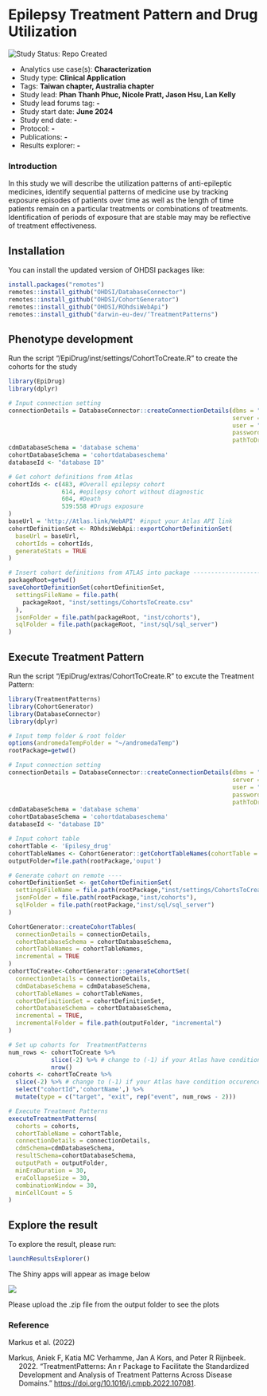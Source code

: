 
<!-- README.md is generated from README.Rmd. Please edit that file -->

# Epilepsy Treatment Pattern and Drug Utilization

<img src="https://img.shields.io/badge/Study%20Status-Repo%20Created-lightgray.svg" alt="Study Status: Repo Created"/>

- Analytics use case(s): **Characterization**
- Study type: **Clinical Application**
- Tags: **Taiwan chapter, Australia chapter**
- Study lead: **Phan Thanh Phuc, Nicole Pratt, Jason Hsu, Lan Kelly**
- Study lead forums tag: **-**
- Study start date: **June 2024**
- Study end date: **-**
- Protocol: **-**
- Publications: **-**
- Results explorer: **-**

### Introduction

In this study we will describe the utilization patterns of
anti-epileptic medicines, identify sequential patterns of medicine use
by tracking exposure episodes of patients over time as well as the
length of time patients remain on a particular treatments or
combinations of treatments. Identification of periods of exposure that
are stable may may be reflective of treatment effectiveness.

## Installation

You can install the updated version of OHDSI packages like:

``` r
install.packages("remotes")
remotes::install_github("OHDSI/DatabaseConnector")
remotes::install_github("OHDSI/CohortGenerator")
remotes::install_github("OHDSI/ROhdsiWebApi")
remotes::install_github("darwin-eu-dev/‘TreatmentPatterns")
```

## Phenotype development

Run the script “/EpiDrug/inst/settings/CohortToCreate.R” to create the
cohorts for the study

``` r
library(EpiDrug)
library(dplyr)

# Input connection setting
connectionDetails = DatabaseConnector::createConnectionDetails(dbms = "dbms", #input your database manager
                                                               server = "server", #input your server details
                                                               user = "user", #input your user name
                                                               password = "pwd",
                                                               pathToDriver = '~/driver') #input your password to acess your server
cdmDatabaseSchema = 'database schema'
cohortDatabaseSchema = 'cohortdatabaseschema'
databaseId <- "database ID"

# Get cohort definitions from Atlas
cohortIds <- c(483, #Overall epilepsy cohort
               614, #epilepsy cohort without diagnostic
               604, #Death
               539:558 #Drugs exposure
)
baseUrl = 'http://Atlas.link/WebAPI' #input your Atlas API link
cohortDefinitionSet <- ROhdsiWebApi::exportCohortDefinitionSet(
  baseUrl = baseUrl,
  cohortIds = cohortIds,
  generateStats = TRUE
)

# Insert cohort definitions from ATLAS into package -----------------------
packageRoot=getwd()
saveCohortDefinitionSet(cohortDefinitionSet,
  settingsFileName = file.path(
    packageRoot, "inst/settings/CohortsToCreate.csv"
  ),
  jsonFolder = file.path(packageRoot, "inst/cohorts"),
  sqlFolder = file.path(packageRoot, "inst/sql/sql_server")
)
```

## Execute Treatment Pattern

Run the script “/EpiDrug/extras/CohortToCreate.R” to excute the
Treatment Pattern:

``` r
library(TreatmentPatterns)
library(CohortGenerator)
library(DatabaseConnector)
library(dplyr)

# Input temp folder & root folder
options(andromedaTempFolder = "~/andromedaTemp")
rootPackage=getwd()

# Input connection setting
connectionDetails = DatabaseConnector::createConnectionDetails(dbms = "dbms", #input your database manager
                                                               server = "server", #input your server details
                                                               user = "user", #input your user name
                                                               password = "pwd", #input your password to acess your server
                                                               pathToDriver = '~/driver')
cdmDatabaseSchema = 'database schema'
cohortDatabaseSchema = 'cohortdatabaseschema'
databaseId <- "database ID"

# Input cohort table
cohortTable <- 'Epilesy_drug'
cohortTableNames <- CohortGenerator::getCohortTableNames(cohortTable = cohortTable)
outputFolder=file.path(rootPackage,'ouput')

# Generate cohort on remote ----
cohortDefinitionSet <- getCohortDefinitionSet(
  settingsFileName = file.path(rootPackage,"inst/settings/CohortsToCreate.csv"),
  jsonFolder = file.path(rootPackage,"inst/cohorts"),
  sqlFolder = file.path(rootPackage,"inst/sql/sql_server")
)

CohortGenerator::createCohortTables(
  connectionDetails = connectionDetails,
  cohortDatabaseSchema = cohortDatabaseSchema,
  cohortTableNames = cohortTableNames,
  incremental = TRUE
)
cohortToCreate<-CohortGenerator::generateCohortSet(
  connectionDetails = connectionDetails,
  cdmDatabaseSchema = cdmDatabaseSchema,
  cohortTableNames = cohortTableNames,
  cohortDefinitionSet = cohortDefinitionSet,
  cohortDatabaseSchema = cohortDatabaseSchema,
  incremental = TRUE,
  incrementalFolder = file.path(outputFolder, "incremental")
)

# Set up cohorts for  TreatmentPatterns
num_rows <- cohortToCreate %>%
            slice(-2) %>% # change to (-1) if your Atlas have condition occurence
            nrow()
cohorts <- cohortToCreate %>%
  slice(-2) %>% # change to (-1) if your Atlas have condition occurence
  select("cohortId",'cohortName',) %>%
  mutate(type = c("target", "exit", rep("event", num_rows - 2)))

# Execute Treatment Patterns
executeTreatmentPatterns(
  cohorts = cohorts,
  cohortTableName = cohortTable,
  connectionDetails = connectionDetails,
  cdmSchema=cdmDatabaseSchema,
  resultSchema=cohortDatabaseSchema,
  outputPath = outputFolder,
  minEraDuration = 30,
  eraCollapseSize = 30,
  combinationWindow = 30,
  minCellCount = 5
)
```

## Explore the result

To explore the result, please run:

``` r
launchResultsExplorer()
```

The Shiny apps will appear as image below

![](images/Screenshot%202024-07-09%20at%203.14.43%20PM.png)

Please upload the .zip file from the output folder to see the plots

### Reference

Markus et al. (2022)

<div id="refs" class="references csl-bib-body hanging-indent">

<div id="ref-TreatmentPatterns-3" class="csl-entry">

Markus, Aniek F, Katia MC Verhamme, Jan A Kors, and Peter R Rijnbeek.
2022. “TreatmentPatterns: An r Package to Facilitate the Standardized
Development and Analysis of Treatment Patterns Across Disease Domains.”
<https://doi.org/10.1016/j.cmpb.2022.107081>.

</div>

</div>

